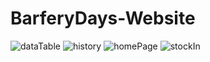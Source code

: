 ﻿# BarferyDays-Website
 
![dataTable](https://user-images.githubusercontent.com/99658011/168015152-bfebb077-f124-44ea-b0c3-0b41a9ed84bf.jpg)
![history](https://user-images.githubusercontent.com/99658011/168015164-1598cba1-6c94-4f0e-8231-19a2b890688c.jpg)
![homePage](https://user-images.githubusercontent.com/99658011/168015170-f1aae5fc-914c-40a8-9994-bad1e5c52311.jpg)
![stockIn](https://user-images.githubusercontent.com/99658011/168015172-0e9f9128-af95-4bf9-8be6-3bb971ac6db9.jpg)
